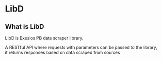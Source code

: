 # LibD

## What is LibD

LibD is Exesios PB data scraper library.

A RESTful API where requests with parameters can be passed to the library, it returns responses based on data scraped from sources